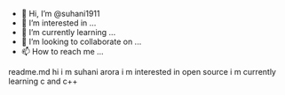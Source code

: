 - 👋 Hi, I’m @suhani1911
- 👀 I’m interested in ...
- 🌱 I’m currently learning ...
- 💞️ I’m looking to collaborate on ...
- 📫 How to reach me ...

<!---
suhani1911/suhani1911 is a ✨ special ✨ repository because its `README.md` (this file) appears on your GitHub profile.
You can click the Preview link to take a look at your changes.
--->
readme.md
hi i m suhani arora 
i m interested in open source 
i m currently learning c and c++
